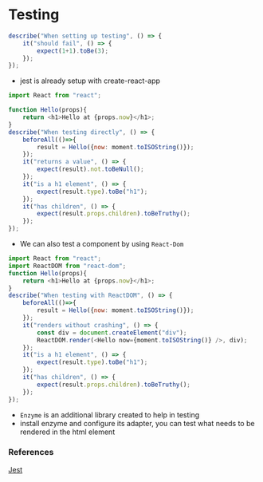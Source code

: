 # Testing

```javascript
describe("When setting up testing", () => {
    it("should fail", () => {
        expect(1+1).toBe(3);
    });
});
```
- jest is already setup with create-react-app

```javascript
import React from "react";

function Hello(props){
    return <h1>Hello at {props.now}</h1>;
}
describe("When testing directly", () => {
    beforeAll(()=>{
        result = Hello({now: moment.toISOString()});
    });
    it("returns a value", () => {
        expect(result).not.toBeNull();
    });
    it("is a h1 element", () => {
        expect(result.type).toBe("h1");
    });
    it("has children", () => {
        expect(result.props.children).toBeTruthy();
    });
});
```

- We can also test a component by using `React-Dom`
```javascript
import React from "react";
import ReactDOM from "react-dom";
function Hello(props){
    return <h1>Hello at {props.now}</h1>;
}
describe("When testing with ReactDOM", () => {
    beforeAll(()=>{
        result = Hello({now: moment.toISOString()});
    });
    it("renders without crashing", () => {
        const div = document.createElement("div");
        ReactDOM.render(<Hello now={moment.toISOString()} />, div);
    });
    it("is a h1 element", () => {
        expect(result.type).toBe("h1");
    });
    it("has children", () => {
        expect(result.props.children).toBeTruthy();
    });
});
```
- `Enzyme` is an additional library created to help in testing
- install enzyme and configure its adapter, you can test what needs to be rendered in the html element

### References

[Jest](https://facebook.github.io/jest)